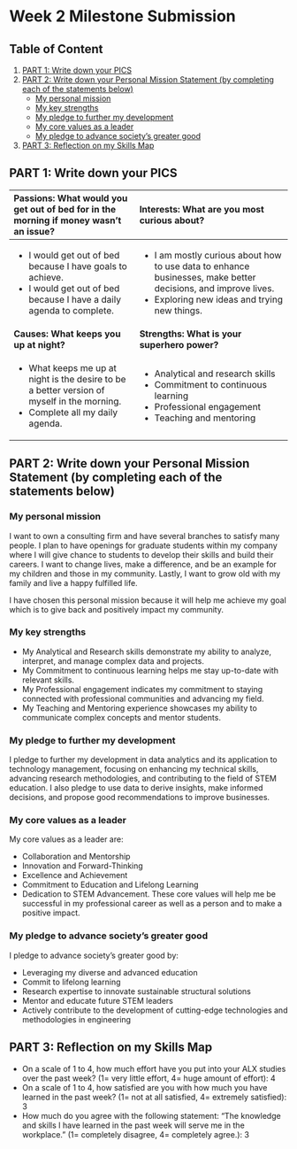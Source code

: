 # Week 2 Milestone Submission

## Table of Content
1. [PART 1: Write down your PICS](#part-1-write-down-your-PICS)
2. [PART 2: Write down your Personal Mission Statement (by completing each of the statements below)](#part-2-write-down-your-personal-mission-statement-by-completing-each-of-the-statements-below)
   * [My personal mission](#my-personal-mission)
   * [My key strengths](#My-key-strengths)
   * [My pledge to further my development](#My-pledge-to-further-my-development)
   * [My core values as a leader](#My-core-values-as-a-leader)
   * [My pledge to advance society’s greater good](#My-pledge-to-advance-societys-greater-good)
4. [PART 3: Reflection on my Skills Map ](#part-3-reflection-on-my-skills-map)

## PART 1: Write down your PICS
| Passions: What would you get out of bed for in the morning if money wasn’t an issue?  | Interests: What are you most curious about?  |
| :------------- | :------------- | 
| <ul><li>I would get out of bed because I have goals to achieve.</li><li>I would get out of bed because I have a daily agenda to complete.</li></ul> | <ul><li>I am mostly curious about how to use data to enhance businesses, make better decisions, and improve lives.</li><li>Exploring new ideas and trying new things.</li></ul>|
| **Causes: What keeps you up at night?**  |  **Strengths: What is your superhero power?**  |
| <ul><li>What keeps me up at night is the desire to be a better version of myself in the morning.</li><li>Complete all my daily agenda.</li></ul> | <ul><li>Analytical and research skills</li><li>Commitment to continuous learning</li><li>Professional engagement</li><li>Teaching and mentoring</li></ul> |

## PART 2: Write down your Personal Mission Statement (by completing each of the statements below)
### My personal mission
I want to own a consulting firm and have several branches to satisfy many people. I plan to have openings for graduate students within my company where I will give chance to students to develop their skills and build their careers. I want to change lives, make a difference, and be an example for my children and those in my community. Lastly, I want to grow old with my family and live a happy fulfilled life.

I have chosen this personal mission because it will help me achieve my goal which is to give back and positively impact my community.

### My key strengths 
* My Analytical and Research skills demonstrate my ability to analyze, interpret, and manage complex data and projects. 
* My Commitment to continuous learning helps me stay up-to-date with relevant skills. 
* My Professional engagement indicates my commitment to staying connected with professional communities and advancing my field. 
* My Teaching and Mentoring experience showcases my ability to communicate complex concepts and mentor students.

### My pledge to further my development 
I pledge to further my development in data analytics and its application to technology management, focusing on enhancing my technical skills, advancing research methodologies, and contributing to the field of STEM education. I also pledge to use data to derive insights, make informed decisions, and propose good recommendations to improve businesses.

### My core values as a leader 
My core values as a leader are:
* Collaboration and Mentorship
* Innovation and Forward-Thinking
* Excellence and Achievement
* Commitment to Education and Lifelong Learning
* Dedication to STEM Advancement.
These core values will help me be successful in my professional career as well as a person and to make a positive impact.

### My pledge to advance society’s greater good 
I pledge to advance society’s greater good by:
* Leveraging my diverse and advanced education
* Commit to lifelong learning
* Research expertise to innovate sustainable structural solutions
* Mentor and educate future STEM leaders
* Actively contribute to the development of cutting-edge technologies and methodologies in engineering

## PART 3: Reflection on my Skills Map 
* On a scale of 1 to 4, how much effort have you put into your ALX studies over the past week? (1= very little effort, 4= huge amount of effort): 4
* On a scale of 1 to 4, how satisfied are you with how much you have learned in the past week? (1= not at all satisfied, 4= extremely satisfied): 3
* How much do you agree with the following statement: “The knowledge and skills I have learned in the past week will serve me in the workplace.” (1= completely disagree, 4= completely agree.): 3











